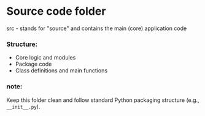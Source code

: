 # Source code folder
src -  stands for "source" and contains the main (core) application code


### Structure:
- Core logic and modules
- Package code
- Class definitions and main functions

### note: 

Keep this folder clean and follow standard Python packaging structure (e.g., `__init__.py`).
